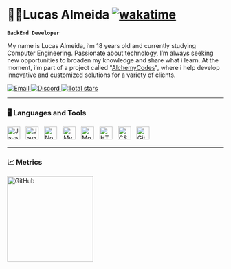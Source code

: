 # 👨‍💻Lucas Almeida [![wakatime](https://wakatime.com/badge/user/85ab6065-f95e-409c-956f-7c2e047ed528.svg)](https://wakatime.com/@85ab6065-f95e-409c-956f-7c2e047ed528)

**`BackEnd Developer`** 

My name is Lucas Almeida, i’m 18 years old and currently studying Computer Engineering. Passionate about technology, I’m always seeking new opportunities to broaden my knowledge and share what i learn. At the moment, i’m part of a project called "[AlchemyCodes](https://www.alchemycodes.com.br/)", where i help develop innovative and customized solutions for a variety of clients.

<p align="left">
    <a href="mailto:lucasalmeidadev.contato@gmail.com">
    <img 
        alt="Email" 
        title="Contact me by email" 
        src="https://custom-icon-badges.demolab.com/badge/Contact-blue?style=for-the-badge&logo=email&logoColor=white"
    />
    </a>
    <a href="https://discord.com/users/1057354767111831623">
    <img 
        alt="Discord" 
        title="Discord" 
        src="https://custom-icon-badges.demolab.com/badge/Discord-7289DA?style=for-the-badge&logo=discord&logoColor=white"
    />
    </a>
    <a href="https://github.com/LucwsH?tab=repositories&sort=stargazers">
        <img 
            alt="Total stars" 
            title="Total stars" 
            src="https://custom-icon-badges.demolab.com/github/stars/LucwsH?color=55960c&style=for-the-badge&labelColor=488207&logo=star&label=Stars"
        />
    </a>
</p>

---

### 🖥️ Languages ​​and Tools

<img 
    align="left" 
    alt="Java" 
    title="Java"
    width="30px" 
    style="padding-right: 10px;" 
    src="https://cdn.jsdelivr.net/gh/devicons/devicon@latest/icons/java/java-original.svg" 
/>
<img 
    align="left" 
    alt="JavaScript" 
    title="JavaScript"
    width="30px" 
    style="padding-right: 10px;" 
    src="https://cdn.jsdelivr.net/gh/devicons/devicon@latest/icons/javascript/javascript-original.svg" 
/>
<img 
    align="left" 
    alt="Node" 
    title="Node"
    width="30px" 
    style="padding-right: 10px;" 
    src="https://cdn.jsdelivr.net/gh/devicons/devicon/icons/nodejs/nodejs-original.svg"
/>
<img 
    align="left" 
    alt="MySQL" 
    title="MySQL"
    width="30px" 
    style="padding-right: 10px;" 
    src="https://cdn.jsdelivr.net/gh/devicons/devicon/icons/mysql/mysql-original.svg" 
/>
<img 
    align="left" 
    alt="MongoDB" 
    title="MongoDB"
    width="30px" 
    style="padding-right: 10px;" 
    src="https://cdn.jsdelivr.net/gh/devicons/devicon/icons/mongodb/mongodb-original.svg"
/>
<img 
    align="left" 
    alt="HTML"
    title="HTML" 
    width="30px" 
    style="padding-right: 10px;" 
    src="https://cdn.jsdelivr.net/gh/devicons/devicon@latest/icons/html5/html5-original.svg" 
/>
<img 
    align="left" 
    alt="CSS" 
    title="CSS"
    width="30px" 
    style="padding-right: 10px;" 
    src="https://cdn.jsdelivr.net/gh/devicons/devicon@latest/icons/css3/css3-original.svg" 
/>
<img 
    align="left" 
    alt="Git" 
    title="Git"
    width="30px" 
    style="padding-right: 10px;" 
    src="https://cdn.jsdelivr.net/gh/devicons/devicon@latest/icons/git/git-original.svg" 
/>

<br/>
<br/>

---

### 📈 Metrics

<p>
  <img 
    align="left" 
    alt="GitHub" 
    height="200" 
    style="padding-right: 10px;" 
    src="https://github-readme-stats.vercel.app/api?username=LucwsH&show_icons=true&theme=github_dark_dimmed&include_all_commits=true&locale=en" 
  />
</p>

